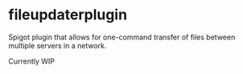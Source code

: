 # fileupdaterplugin
Spigot plugin that allows for one-command transfer of files between multiple servers in a network.

Currently WIP
